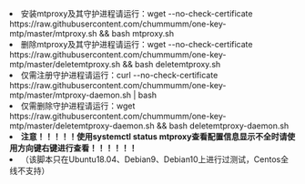 <li>安装mtproxy及其守护进程请运行：wget --no-check-certificate https://raw.githubusercontent.com/chummumm/one-key-mtp/master/mtproxy.sh && bash mtproxy.sh  </li>
<li>删除mtproxy及其守护进程请运行：wget --no-check-certificate https://raw.githubusercontent.com/chummumm/one-key-mtp/master/deletemtproxy.sh && bash deletemtproxy.sh </li>
<li>仅需注册守护进程请运行：curl --no-check-certificate https://raw.githubusercontent.com/chummumm/one-key-mtp/master/mtproxy-daemon.sh | bash </li>
<li>仅需删除守护进程请运行：wget https://raw.githubusercontent.com/chummumm/one-key-mtp/master/deletemtproxy-daemon.sh && bash deletemtproxy-daemon.sh </li>
<li><strong>注意！！！！！使用systemctl status mtproxy查看配置信息显示不全时请使用方向键右键进行查看！！！！！！</strong></li>
<li>（该脚本只在Ubuntu18.04、Debian9、Debian10上进行过测试，Centos全线不支持）</li>
